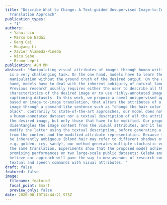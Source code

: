 ```yaml
---
title: "Describe What to Change: A Text-guided Unsupervised Image-to-Image
  Translation Approach"
publication_types:
  - "1"
authors:
  - Yahui Liu
  - Marco De Nadai
  - Deng Cai
  - Huayang Li
  - Xavier Alameda-Pineda
  - Nicu Sebe
  - Bruno Lepri
publication: ACM MM
abstract: 'Manipulating visual attributes of images through human-written text
  is a very challenging task. On the one hand, models have to learn the
  manipulation without the ground truth of the desired output. On the other
  hand, models have to deal with the inherent ambiguity of natural language.
  Previous research usually requires either the user to describe all the
  characteristics of the desired image or to use richly-annotated image
  captioning datasets. In this work, we propose a novel unsupervised approach,
  based on image-to-image translation, that alters the attributes of a given
  image through a command-like sentence such as "change the hair color to
  black". Contrarily to state-of-the-art approaches, our model does not require
  a human-annotated dataset nor a textual description of all the attributes of
  the desired image, but only those that have to be modified. Our proposed model
  disentangles the image content from the visual attributes, and it learns to
  modify the latter using the textual description, before generating a new image
  from the content and the modified attribute representation. Because text might
  be inherently ambiguous (blond hair may refer to different shadows of blond,
  e.g. golden, icy, sandy), our method generates multiple stochastic versions of
  the same translation. Experiments show that the proposed model achieves
  promising performances on two large-scale public datasets: CelebA and CUB. We
  believe our approach will pave the way to new avenues of research combining
  textual and speech commands with visual attributes. '
draft: false
featured: false
image:
  filename: featured
  focal_point: Smart
  preview_only: false
date: 2020-08-10T14:44:21.975Z
---
```

